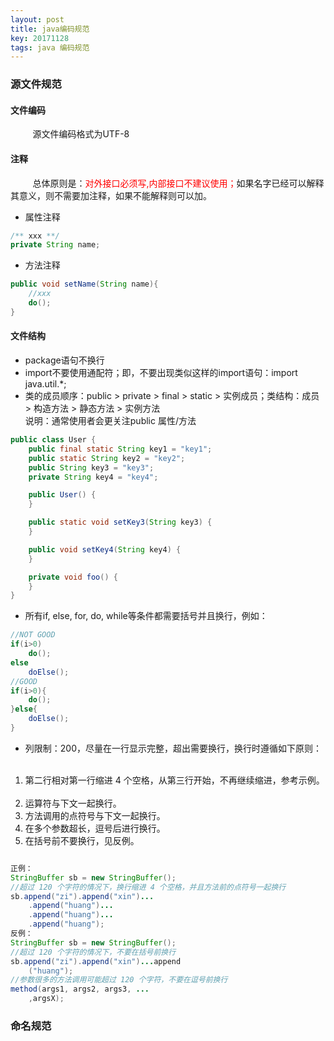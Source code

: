 ```yaml
---
layout: post
title: java编码规范
key: 20171128
tags: java 编码规范
---
```


### <i class="fa fa-rebel fa-1x" aria-hidden="true"></i> 源文件规范
#### 文件编码
&nbsp;&nbsp;&nbsp;&nbsp;&nbsp;&nbsp;&nbsp;&nbsp;
源文件编码格式为UTF-8

#### 注释
&nbsp;&nbsp;&nbsp;&nbsp;&nbsp;&nbsp;&nbsp;&nbsp;
总体原则是：<font color="red">对外接口必须写,内部接口不建议使用；</font>如果名字已经可以解释其意义，则不需要加注释，如果不能解释则可以加。
+ 属性注释
```java
/** xxx **/
private String name;
```
+ 方法注释
```java
public void setName(String name){
    //xxx
    do();
}
```

#### 文件结构
+ package语句不换行
+ import不要使用通配符；即，不要出现类似这样的import语句：import java.util.*;
+ 类的成员顺序：public > private > final > static > 实例成员；类结构：成员 > 构造方法 > 静态方法 > 实例方法<br>
说明：通常使用者会更关注public 属性/方法

```java
public class User {
    public final static String key1 = "key1";
    public static String key2 = "key2";
    public String key3 = "key3";
    private String key4 = "key4";

    public User() {
    }

    public static void setKey3(String key3) {
    }

    public void setKey4(String key4) {
    }

    private void foo() {
    }
}
```
+ 所有if, else, for, do, while等条件都需要括号并且换行，例如：

```java
//NOT GOOD
if(i>0)
    do();
else 
    doElse();
//GOOD
if(i>0){
    do();
}else{
    doElse();
}
```
+ 列限制：200，尽量在一行显示完整，超出需要换行，换行时遵循如下原则：
&nbsp;&nbsp;&nbsp;&nbsp;&nbsp;&nbsp;&nbsp;&nbsp;
1. 第二行相对第一行缩进 4 个空格，从第三行开始，不再继续缩进，参考示例。
&nbsp;&nbsp;&nbsp;&nbsp;&nbsp;&nbsp;&nbsp;&nbsp;
2. 运算符与下文一起换行。
&nbsp;&nbsp;&nbsp;&nbsp;&nbsp;&nbsp;&nbsp;&nbsp;
3. 方法调用的点符号与下文一起换行。
&nbsp;&nbsp;&nbsp;&nbsp;&nbsp;&nbsp;&nbsp;&nbsp;
4. 在多个参数超长，逗号后进行换行。
&nbsp;&nbsp;&nbsp;&nbsp;&nbsp;&nbsp;&nbsp;&nbsp;
5. 在括号前不要换行，见反例。

```java

正例：
StringBuffer sb = new StringBuffer();
//超过 120 个字符的情况下，换行缩进 4 个空格，并且方法前的点符号一起换行
sb.append("zi").append("xin")...
    .append("huang")...
    .append("huang")...
    .append("huang");
反例：
StringBuffer sb = new StringBuffer();
//超过 120 个字符的情况下，不要在括号前换行
sb.append("zi").append("xin")...append
    ("huang");
//参数很多的方法调用可能超过 120 个字符，不要在逗号前换行
method(args1, args2, args3, ...
    ,argsX);
```

### <i class="fa fa-rebel fa-1x" aria-hidden="true"></i> 命名规范

